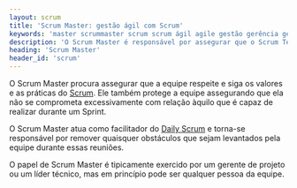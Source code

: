 ```yaml
---
layout: scrum
title: 'Scrum Master: gestão ágil com Scrum'
keywords: 'master scrummaster scrum scrum ágil agile gestão gerência gerenciamento'
description: 'O Scrum Master é responsável por assegurar que o Scrum Team respeite e siga os valores e as práticas do Scrum.'
heading: 'Scrum Master'
header_id: 'scrum'
---
```


O Scrum Master procura assegurar que a equipe respeite e siga os valores e as práticas do [Scrum][]. Ele também protege a equipe assegurando que ela não se comprometa excessivamente com relação àquilo que é capaz de realizar durante um Sprint.

O Scrum Master atua como facilitador do [Daily Scrum][ds] e torna-se responsável por remover quaisquer obstáculos que sejam levantados pela equipe durante essas reuniões.

O papel de Scrum Master é tipicamente exercido por um gerente de projeto ou um líder técnico, mas em princípio pode ser qualquer pessoa da equipe.


[st]:		/scrum/scrum_team
[ds]:		/scrum/daily_scrum
[Scrum]:	/scrum